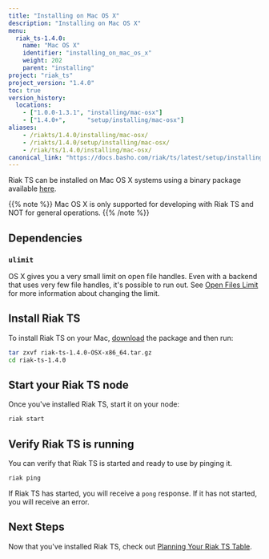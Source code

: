 ```yaml
---
title: "Installing on Mac OS X"
description: "Installing on Mac OS X"
menu:
  riak_ts-1.4.0:
    name: "Mac OS X"
    identifier: "installing_on_mac_os_x"
    weight: 202
    parent: "installing"
project: "riak_ts"
project_version: "1.4.0"
toc: true
version_history:
  locations:
    - ["1.0.0-1.3.1", "installing/mac-osx"]
    - ["1.4.0+",      "setup/installing/mac-osx"]
aliases:
    - /riakts/1.4.0/installing/mac-osx/
    - /riakts/1.4.0/setup/installing/mac-osx/
    - /riak/ts/1.4.0/installing/mac-osx/
canonical_link: "https://docs.basho.com/riak/ts/latest/setup/installing/mac-osx/"
---
```



[download]: /riak/ts/1.4.0/downloads/
[openfileslimit]: /riak/kv/2.1.4/using/performance/open-files-limit
[planning]: /riak/ts/1.4.0/using/planning

Riak TS can be installed on Mac OS X systems using a binary
package available [here][download].

{{% note %}}
Mac OS X is only supported for developing with Riak TS and NOT for general operations.
{{% /note %}}


## Dependencies

### `ulimit`

OS X gives you a very small limit on open file handles. Even with a
backend that uses very few file handles, it's possible to run out. See
[Open Files Limit][openfileslimit] for more information about changing the limit.


## Install Riak TS

To install Riak TS on your Mac, [download] the package and then run:

```bash
tar zxvf riak-ts-1.4.0-OSX-x86_64.tar.gz
cd riak-ts-1.4.0
```


## Start your Riak TS node

Once you've installed Riak TS, start it on your node:

```bash
riak start
```

## Verify Riak TS is running

You can verify that Riak TS is started and ready to use by pinging it.

```bash
riak ping
```

If Riak TS has started, you will receive a `pong` response. If it has not started, you will receive an error. 


## Next Steps

Now that you've installed Riak TS, check out [Planning Your Riak TS Table][planning].
